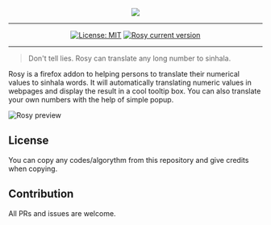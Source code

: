 <p align="center"><img src="https://i.imgur.com/5i80x6g.png"></p>

---

<p align="center">
<a href="https://opensource.org/licenses/MIT"><img src="https://img.shields.io/badge/License-MIT-brightgreen.svg" alt="License: MIT"></a>
<a href="https://addons.mozilla.org/en-US/firefox/addon/rosy-number-translator/"> <img src="https://img.shields.io/amo/v/rosy-number-translator" alt="Rosy current version"/></a>
</p>

---

> Don't tell lies. Rosy can translate any long number to sinhala.

Rosy is a firefox addon to helping persons to translate their numerical values to sinhala words. It will automatically translating numeric values in webpages and display the result in a cool tooltip box. You can also translate your own numbers with the help of simple popup.

![Rosy preview](https://i.imgur.com/JR0hBuJ.png)

## License

You can copy any codes/algorythm from this repository and give credits when copying.

## Contribution

All PRs and issues are welcome.

